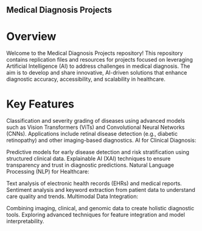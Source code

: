 ## Medical Diagnosis Projects

# Overview
Welcome to the Medical Diagnosis Projects repository! This repository contains replication files and resources for projects focused on leveraging Artificial Intelligence (AI) to address challenges in medical diagnosis. The aim is to develop and share innovative, AI-driven solutions that enhance diagnostic accuracy, accessibility, and scalability in healthcare.

# Key Features
Classification and severity grading of diseases using advanced models such as Vision Transformers (ViTs) and Convolutional Neural Networks (CNNs).
Applications include retinal disease detection (e.g., diabetic retinopathy) and other imaging-based diagnostics.
AI for Clinical Diagnosis:

Predictive models for early disease detection and risk stratification using structured clinical data.
Explainable AI (XAI) techniques to ensure transparency and trust in diagnostic predictions.
Natural Language Processing (NLP) for Healthcare:

Text analysis of electronic health records (EHRs) and medical reports.
Sentiment analysis and keyword extraction from patient data to understand care quality and trends.
Multimodal Data Integration:

Combining imaging, clinical, and genomic data to create holistic diagnostic tools.
Exploring advanced techniques for feature integration and model interpretability.
